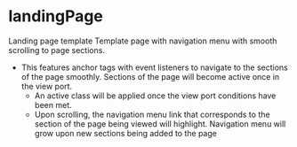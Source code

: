 # landingPage
Landing page template
Template page with navigation menu with smooth scrolling to page sections.
  - This features anchor tags with event listeners to navigate to the sections of the page smoothly.
Sections of the page will become active once in the view port.
    - An active class will be applied once the view port conditions have been met.
    - Upon scrolling, the navigation menu link that corresponds to the section of the page being viewed will highlight.
Navigation menu will grow upon new sections being added to the page
